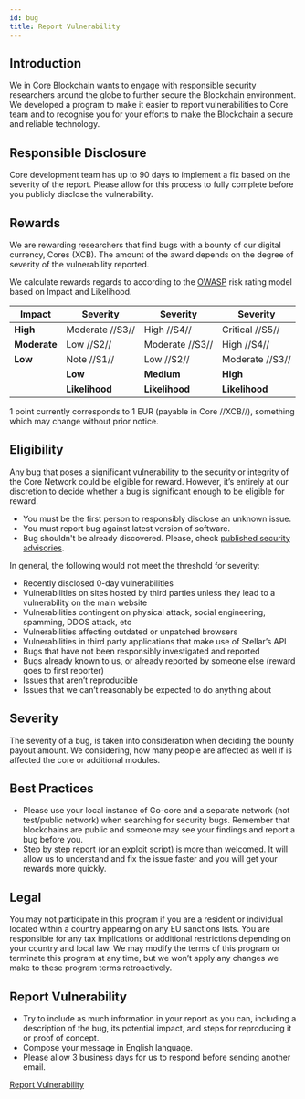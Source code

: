 ```yaml
---
id: bug
title: Report Vulnerability
---
```


## Introduction

We in Core Blockchain wants to engage with responsible security researchers around the globe to further secure the Blockchain environment.
We developed a program to make it easier to report vulnerabilities to Core team and to recognise you for your efforts to make the Blockchain a secure and reliable technology.

## Responsible Disclosure

Core development team has up to 90 days to implement a fix based on the severity of the report. Please allow for this process to fully complete before you publicly disclose the vulnerability.

## Rewards

We are rewarding researchers that find bugs with a bounty of our digital currency, Cores (XCB). The amount of the award depends on the degree of severity of the vulnerability reported.

We calculate rewards regards to according to the [OWASP](https://www.owasp.org/index.php/OWASP_Risk_Rating_Methodology) risk rating model based on Impact and Likelihood.

| **Impact**   | **Severity**    | **Severity**    | **Severity**    |
|--------------|-----------------|-----------------|-----------------|
| **High**     | Moderate //S3// | High //S4//     | Critical //S5// |
| **Moderate** | Low //S2//      | Moderate //S3// | High //S4//     |
| **Low**      | Note //S1//     | Low //S2//      | Moderate //S3// |
|              | **Low**         | **Medium**      | **High**        |
|              | **Likelihood**  | **Likelihood**  | **Likelihood**  |

1 point currently corresponds to 1 EUR (payable in Core //XCB//), something which may change without prior notice.

## Eligibility

Any bug that poses a significant vulnerability to the security or integrity of the Core Network could be eligible for reward. However, it’s entirely at our discretion to decide whether a bug is significant enough to be eligible for reward.

- You must be the first person to responsibly disclose an unknown issue.
- You must report bug against latest version of software.
- Bug shouldn't be already discovered. Please, check [published security advisories](https://github.com/core-coin/go-core/security/advisories).

In general, the following would not meet the threshold for severity:

- Recently disclosed 0-day vulnerabilities
- Vulnerabilities on sites hosted by third parties unless they lead to a vulnerability on the main website
- Vulnerabilities contingent on physical attack, social engineering, spamming, DDOS attack, etc
- Vulnerabilities affecting outdated or unpatched browsers
- Vulnerabilities in third party applications that make use of Stellar’s API
- Bugs that have not been responsibly investigated and reported
- Bugs already known to us, or already reported by someone else (reward goes to first reporter)
- Issues that aren’t reproducible
- Issues that we can’t reasonably be expected to do anything about

## Severity

The severity of a bug, is taken into consideration when deciding the bounty payout amount. We considering, how many people are affected as well if is affected the core or additional modules.

## Best Practices

- Please use your local instance of Go-core and a separate network (not test/public network) when searching for security bugs. Remember that blockchains are public and someone may see your findings and report a bug before you.
- Step by step report (or an exploit script) is more than welcomed. It will allow us to understand and fix the issue faster and you will get your rewards more quickly.

## Legal

You may not participate in this program if you are a resident or individual located within a country appearing on any EU sanctions lists.
You are responsible for any tax implications or additional restrictions depending on your country and local law.
We may modify the terms of this program or terminate this program at any time, but we won’t apply any changes we make to these program terms retroactively.

## Report Vulnerability

* Try to include as much information in your report as you can, including a description of the bug, its potential impact, and steps for reproducing it or proof of concept.
* Compose your message in English language.
* Please allow 3 business days for us to respond before sending another email.

<a className="button button--primary button--lg" href="/vulnerability-report">Report Vulnerability</a>
